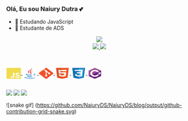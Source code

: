 ### Olá, Eu sou Naiury Dutra 💕


- 🌱 Estudando JavaScript
- 🦄 Estudante de ADS

<div align="center">
   <a href="https://github.com/NaiuryDS">
   <img height="150cm" src="http://github-profile-summary-cards.vercel.app/api/cards/profile-details?username=NaiuryDS&theme=2077"/> <br>  
   <img height="150em" src="http://github-profile-summary-cards.vercel.app/api/cards/repos-per-language?username=NaiuryDS&theme=2077"/> 
   <img height="150em" src="http://github-profile-summary-cards.vercel.app/api/cards/stats?username=NaiuryDS&theme=2077"/> <br>
</div>
  
  ##
  
  <div style="display: inline_block"><br>
  <img align="center" alt="Rafa-Js" height="30" width="40" src="https://raw.githubusercontent.com/devicons/devicon/master/icons/javascript/javascript-plain.svg">
     <img align="center" alt="Ruben-Java" height="30" width="40" src="https://raw.githubusercontent.com/devicons/devicon/master/icons/java/java-original.svg" />
  <img align="center" alt="Ruben-git" height="30" width="40" src="https://raw.githubusercontent.com/devicons/devicon/master/icons/git/git-original.svg" />
  <img align="center" alt="Rafa-HTML" height="30" width="40" src="https://raw.githubusercontent.com/devicons/devicon/master/icons/html5/html5-original.svg">
  <img align="center" alt="Rafa-CSS" height="30" width="40" src="https://raw.githubusercontent.com/devicons/devicon/master/icons/css3/css3-original.svg">
  <img align="center" alt="Rafa-Csharp" height="30" width="40" src="https://raw.githubusercontent.com/devicons/devicon/master/icons/csharp/csharp-original.svg">
</div>
  
  ##
  
  <div> 
 <a href="https://discord.gg/jWaMFFpf" target="_blank"><img src="https://img.shields.io/badge/Discord-7289DA?style=for-the-badge&logo=discord&logoColor=white" target="_blank"></a> 
  <a href = ""mailto:naiurydutra09@gmail.com"><img src="https://img.shields.io/badge/-Gmail-%23333?style=for-the-badge&logo=gmail&logoColor=white" target="_blank"></a>
  <a href="https://www.linkedin.com/in/naiury-dutra-a82170226/" target="_blank"><img src="https://img.shields.io/badge/-LinkedIn-%230077B5?style=for-the-badge&logo=linkedin&logoColor=white" target="_blank"></a> 
  
![snake gif] (https://github.com/NaiuryDS/NaiuryDS/blog/output/github-contribution-grid-snake.svg)

</div>


